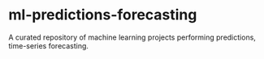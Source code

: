 # ml-predictions-forecasting
A curated repository of machine learning projects performing predictions, time-series forecasting.
